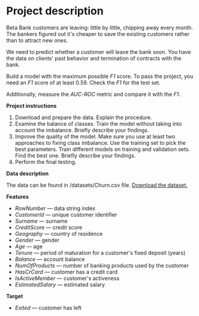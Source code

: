 # **Project description**

Beta Bank customers are leaving: little by little, chipping away every month. The bankers figured out it&#39;s cheaper to save the existing customers rather than to attract new ones.

We need to predict whether a customer will leave the bank soon. You have the data on clients&#39; past behavior and termination of contracts with the bank.

Build a model with the maximum possible _F1_ score. To pass the project, you need an _F1_ score of at least 0.59. Check the _F1_ for the test set.

Additionally, measure the _AUC-ROC_ metric and compare it with the _F1_.

**Project instructions**

1. Download and prepare the data. Explain the procedure.
2. Examine the balance of classes. Train the model without taking into account the imbalance. Briefly describe your findings.
3. Improve the quality of the model. Make sure you use at least two approaches to fixing class imbalance. Use the training set to pick the best parameters. Train different models on training and validation sets. Find the best one. Briefly describe your findings.
4. Perform the final testing.

**Data description**

The data can be found in /datasets/Churn.csv file. [Download the dataset.](https://code.s3.yandex.net/datasets/Churn.csv)

**Features**

- _RowNumber_ — data string index
- _CustomerId_ — unique customer identifier
- _Surname_ — surname
- _CreditScore_ — credit score
- _Geography_ — country of residence
- _Gender_ — gender
- _Age_ — age
- _Tenure_ — period of maturation for a customer&#39;s fixed deposit (years)
- _Balance_ — account balance
- _NumOfProducts_ — number of banking products used by the customer
- _HasCrCard_ — customer has a credit card
- _IsActiveMember_ — customer&#39;s activeness
- _EstimatedSalary_ — estimated salary

**Target**

- _Exited_ — сustomer has left